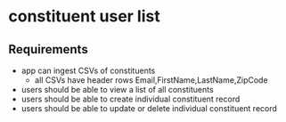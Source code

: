# constituent user list

## Requirements

- app can ingest CSVs of constituents
  - all CSVs have header rows Email,FirstName,LastName,ZipCode
- users should be able to view a list of all constituents
- users should be able to create individual constituent record
- users should be able to update or delete individual constituent record
